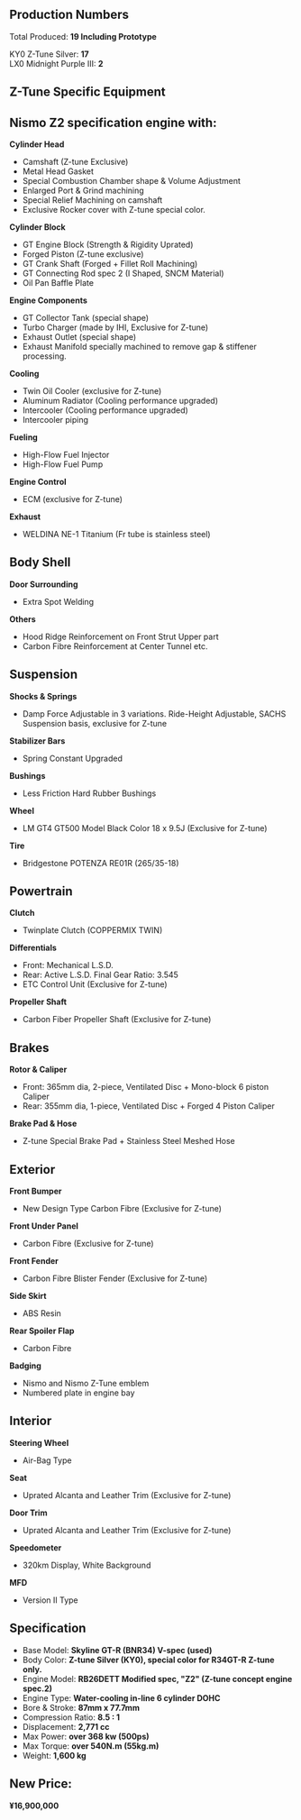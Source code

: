 ## Production Numbers  
Total Produced: __19 Including Prototype__  
  
KY0 Z-Tune Silver: __17__  
LX0 Midnight Purple III: __2__  
  
## Z-Tune Specific Equipment  
  
## Nismo Z2 specification engine with:  
__Cylinder Head__  
* Camshaft (Z-tune Exclusive)  
* Metal Head Gasket  
* Special Combustion Chamber shape & Volume Adjustment  
* Enlarged Port & Grind machining  
* Special Relief Machining on camshaft  
* Exclusive Rocker cover with Z-tune special color.  
  
__Cylinder Block__  
* GT Engine Block (Strength & Rigidity Uprated)  
* Forged Piston (Z-tune exclusive)  
* GT Crank Shaft (Forged + Fillet Roll Machining)  
* GT Connecting Rod spec 2 (I Shaped, SNCM Material)  
* Oil Pan Baffle Plate  
  
__Engine Components__  
* GT Collector Tank (special shape)  
* Turbo Charger (made by IHI, Exclusive for Z-tune)  
* Exhaust Outlet (special shape)  
* Exhaust Manifold specially machined to remove gap & stiffener processing.  
 	  
__Cooling__  
* Twin Oil Cooler (exclusive for Z-tune)  
* Aluminum Radiator (Cooling performance upgraded)  
* Intercooler (Cooling performance upgraded)  
* Intercooler piping  
 	  
__Fueling__  
* High-Flow Fuel Injector  
* High-Flow Fuel Pump  
 	  
__Engine Control__  
* ECM (exclusive for Z-tune)  
 	  
__Exhaust__  
* WELDINA NE-1 Titanium (Fr tube is stainless steel)  
  
## Body Shell  
__Door Surrounding__  
* Extra Spot Welding  
  
__Others__  
* Hood Ridge Reinforcement on Front Strut Upper part  
* Carbon Fibre Reinforcement at Center Tunnel etc.  
  
## Suspension  
__Shocks & Springs__  
* Damp Force Adjustable in 3 variations. Ride-Height Adjustable, SACHS Suspension basis, exclusive for Z-tune  
  
__Stabilizer Bars__  
* Spring Constant Upgraded  
 	  
__Bushings__  
* Less Friction Hard Rubber Bushings  
 	  
__Wheel__  
* LM GT4 GT500 Model Black Color 18 x 9.5J (Exclusive for Z-tune)  
 	  
__Tire__  
* Bridgestone POTENZA RE01R (265/35-18)  
  
## Powertrain  
__Clutch__  
* Twinplate Clutch (COPPERMIX TWIN)  
  
__Differentials__  
* Front: Mechanical L.S.D.  
* Rear: Active L.S.D. Final Gear Ratio: 3.545  
* ETC Control Unit (Exclusive for Z-tune)  
  
__Propeller Shaft__  
* Carbon Fiber Propeller Shaft (Exclusive for Z-tune)  
  
## Brakes  
__Rotor & Caliper__  
* Front: 365mm dia, 2-piece, Ventilated Disc + Mono-block 6 piston Caliper  
* Rear: 355mm dia, 1-piece, Ventilated Disc + Forged 4 Piston Caliper  
  
__Brake Pad & Hose__  
* Z-tune Special Brake Pad + Stainless Steel Meshed Hose  
  
## Exterior  
__Front Bumper__  
* New Design Type Carbon Fibre (Exclusive for Z-tune)  
  
__Front Under Panel__  
* Carbon Fibre  (Exclusive for Z-tune)  
  
__Front Fender__  
* Carbon Fibre Blister Fender (Exclusive for Z-tune)  
  
__Side Skirt__  
* ABS Resin  
  
__Rear Spoiler Flap__  
* Carbon Fibre  
  
__Badging__  
* Nismo and Nismo Z-Tune emblem  
* Numbered plate in engine bay  
  
## Interior  
__Steering Wheel__  
* Air-Bag Type  
   
__Seat__  
* Uprated Alcanta and Leather Trim (Exclusive for Z-tune)  
   
__Door Trim__  
* Uprated Alcanta and Leather Trim (Exclusive for Z-tune)  
   
__Speedometer__  
* 320km Display, White Background  
  
__MFD__  
* Version II Type  
  
## Specification  
  
* Base Model: __Skyline GT-R (BNR34) V-spec (used)__  
* Body Color: __Z-tune Silver (KY0), special color for R34GT-R Z-tune only.__  
* Engine Model: __RB26DETT Modified spec, "Z2" (Z-tune concept engine spec.2)__  
* Engine Type: __Water-cooling in-line 6 cylinder DOHC__  
* Bore & Stroke: __87mm x 77.7mm__  
* Compression Ratio: __8.5 : 1__  
* Displacement: __2,771 cc__  
* Max Power: __over 368 kw (500ps)__  
* Max Torque: __over 540N.m (55kg.m)__  
* Weight: __1,600 kg__  
  
## New Price:  
__¥16,900,000__  